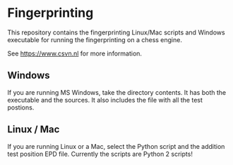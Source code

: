 # Fingerprinting

This repository contains the fingerprinting Linux/Mac scripts and Windows executable for running the fingerprinting on a chess engine.

See https://www.csvn.nl for more information.

## Windows

If you are running MS Windows, take the directory contents. It has both the executable and the sources. It also includes the file with all the test postions.

## Linux / Mac

If you are running Linux or a Mac, select the Python script and the addition test position EPD file. Currently the scripts are Python 2 scripts!

